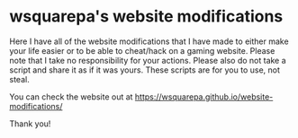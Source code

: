 # wsquarepa's website modifications
Here I have all of the website modifications that I have made to either make your life easier or to be able to cheat/hack on a gaming website.
Please note that I take no responsibility for your actions.
Please also do not take a script and share it as if it was yours. These scripts are for you to use, not steal.

You can check the website out at https://wsquarepa.github.io/website-modifications/

Thank you!
